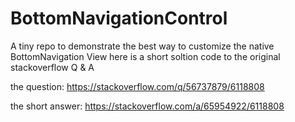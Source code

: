# BottomNavigationControl

A tiny repo to demonstrate the best way to customize the native BottomNavigation View 
here is a short soltion code to the original stackoverflow Q & A

the question:
https://stackoverflow.com/q/56737879/6118808

the short answer:
https://stackoverflow.com/a/65954922/6118808

